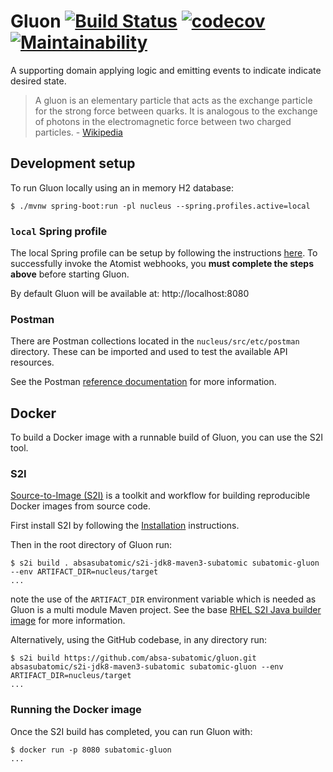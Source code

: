 # Gluon  [![Build Status](https://travis-ci.org/absa-subatomic/gluon.svg?branch=master)](https://travis-ci.org/absa-subatomic/gluon) [![codecov](https://codecov.io/gh/absa-subatomic/gluon/branch/master/graph/badge.svg)](https://codecov.io/gh/absa-subatomic/gluon) [![Maintainability](https://api.codeclimate.com/v1/badges/b7ab83c942404ff6fa90/maintainability)](https://codeclimate.com/github/absa-subatomic/gluon/maintainability)

A supporting domain applying logic and emitting events to indicate indicate desired state.

> A gluon is an elementary particle that acts as the exchange particle for the strong force between quarks. It is analogous to the exchange of photons in the electromagnetic force between two charged particles. - [Wikipedia](https://g.co/kgs/tuyx3j)

## Development setup

To run Gluon locally using an in memory H2 database:

```console
$ ./mvnw spring-boot:run -pl nucleus --spring.profiles.active=local
```

### `local` Spring profile

The local Spring profile can be setup by following the instructions [here](nucleus/src/etc/atomist-config/README.md).
To successfully invoke the Atomist webhooks, you **must complete the steps above** before starting Gluon.

By default Gluon will be available at: http://localhost:8080

### Postman

There are Postman collections located in the `nucleus/src/etc/postman` directory.
These can be imported and used to test the available API resources.

See the Postman [reference documentation](https://www.getpostman.com/docs/postman/collections/data_formats)
for more information.

## Docker

To build a Docker image with a runnable build of Gluon, you can use the S2I tool.

### S2I

[Source-to-Image (S2I)](https://github.com/openshift/source-to-image)
is a toolkit and workflow for building reproducible Docker images from source code.

First install S2I by following the [Installation](https://github.com/openshift/source-to-image#installation)
instructions.

Then in the root directory of Gluon run:

```console
$ s2i build . absasubatomic/s2i-jdk8-maven3-subatomic subatomic-gluon --env ARTIFACT_DIR=nucleus/target
...
```

note the use of the `ARTIFACT_DIR` environment variable which is needed as Gluon is a multi module
Maven project. See the base [RHEL S2I Java builder image](https://github.com/fabric8io-images/s2i/tree/master/java/images/rhel#build-time)
for more information.

Alternatively, using the GitHub codebase, in any directory run:

```console
$ s2i build https://github.com/absa-subatomic/gluon.git absasubatomic/s2i-jdk8-maven3-subatomic subatomic-gluon --env ARTIFACT_DIR=nucleus/target
...
```

### Running the Docker image

Once the S2I build has completed, you can run Gluon with:

```console
$ docker run -p 8080 subatomic-gluon
...
```
